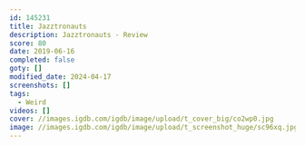 ```yaml
---
id: 145231
title: Jazztronauts
description: Jazztronauts - Review
score: 80
date: 2019-06-16
completed: false
goty: []
modified_date: 2024-04-17
screenshots: []
tags:
  - Weird
videos: []
cover: //images.igdb.com/igdb/image/upload/t_cover_big/co2wp0.jpg
image: //images.igdb.com/igdb/image/upload/t_screenshot_huge/sc96xq.jpg
---
```

